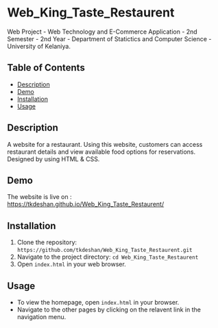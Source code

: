 # Web_King_Taste_Restaurent

Web Project - Web Technology and E-Commerce Application - 2nd Semester - 2nd Year - Department of Statictics and Computer Science - University of Kelaniya. 

## Table of Contents

- [Description](#description)
- [Demo](#demo)
- [Installation](#installation)
-  [Usage](#usage)

## Description

A website for a restaurant. Using this website, customers can access restaurant details and view available food options for reservations. Designed by using HTML & CSS.

## Demo

The website is live on : https://tkdeshan.github.io/Web_King_Taste_Restaurent/

## Installation

1. Clone the repository: `https://github.com/tkdeshan/Web_King_Taste_Restaurent.git`
2. Navigate to the project directory: `cd Web_King_Taste_Restaurent`
3. Open `index.html` in your web browser.

## Usage

- To view the homepage, open `index.html` in your browser.
- Navigate to the other pages by clicking on the relavent link in the navigation menu.

